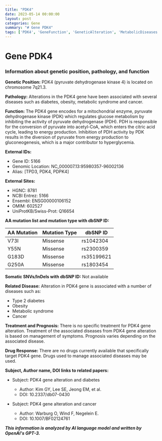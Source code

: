 ```yaml
---
title: "PDK4"
date: 2023-05-14 00:00:00
layout: post
categories: Gene
summary: "# Gene PDK4"
tags: ['PDK4', 'GeneFunction', 'GeneticAlteration', 'MetabolicDiseases', 'Cancer', 'Treatment', 'Prognosis', 'DrugResponse']
---
```


# Gene PDK4
### Information about genetic position, pathology, and function

**Genetic Position:** PDK4 (pyruvate dehydrogenase kinase 4) is located on chromosome 7q21.3.

**Pathology:** Alterations in the PDK4 gene have been associated with several diseases such as diabetes, obesity, metabolic syndrome and cancer.

**Function:** The PDK4 gene encodes for a mitochondrial enzyme, pyruvate dehydrogenase kinase (PDK) which regulates glucose metabolism by inhibiting the activity of pyruvate dehydrogenase (PDH). PDH is responsible for the conversion of pyruvate into acetyl-CoA, which enters the citric acid cycle, leading to energy production. Inhibition of PDH activity by PDK results in the diversion of pyruvate from energy production to gluconeogenesis, which is a major contributor to hyperglycemia.

**External IDs:**
- Gene ID: 5166
- Genomic Location: NC_000007.13:95980357-96002136
- Alias: [TPD3, PDK4, PDPK4]

**External Sites:**
- HGNC: 8781
- NCBI Entrez: 5166
- Ensembl: ENSG00000106152
- OMIM: 602527
- UniProtKB/Swiss-Prot: Q16654

**AA mutation list and mutation type with dbSNP ID:**

|AA Mutation|Mutation Type|dbSNP ID|
|-----------|-------------|--------|
|V73I|Missense|rs1042304|
|Y55N|Missense|rs2300359|
|G183D|Missense|rs35199621|
|G250A|Missense|rs1803454|

**Somatic SNVs/InDels with dbSNP ID:** Not available

**Related Disease:** Alteration in PDK4 gene is associated with a number of diseases such as:
- Type 2 diabetes
- Obesity
- Metabolic syndrome
- Cancer

**Treatment and Prognosis:** There is no specific treatment for PDK4 gene alteration. Treatment of the associated diseases from PDK4 gene alteration is based on management of symptoms. Prognosis varies depending on the associated disease.

**Drug Response:** There are no drugs currently available that specifically target PDK4 gene. Drugs used to manage associated diseases may be used.

**Subject, Author name, DOI links to related papers:**

- Subject: PDK4 gene alteration and diabetes
  - Author: Kim GY, Lee SE, Jeong EM, et al.
  - DOI: 10.2337/db07-0430
  
- Subject: PDK4 gene alteration and cancer 
  - Author: Warburg O, Wind F, Negelein E.
  - DOI: 10.1007/BF02124761

**_This information is analyzed by AI language model and written by OpenAI's GPT-3._**